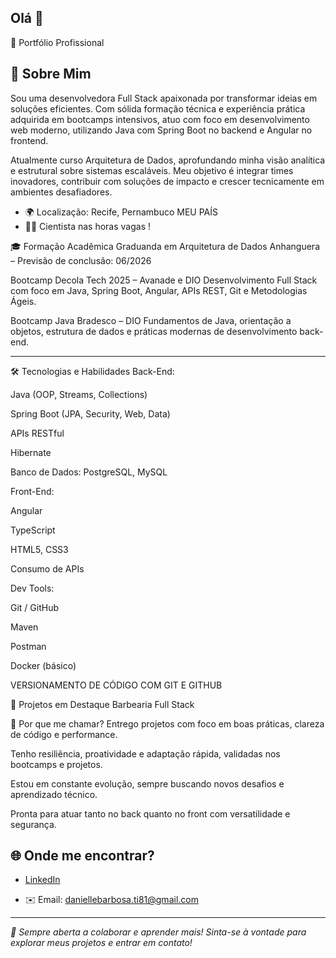 ## Olá 👋
💼 Portfólio Profissional

## 🚀 Sobre Mim
Sou uma desenvolvedora Full Stack apaixonada por transformar ideias em soluções eficientes. Com sólida formação técnica e experiência prática adquirida em bootcamps intensivos, atuo com foco em desenvolvimento web moderno, utilizando Java com Spring Boot no backend e Angular no frontend.

Atualmente curso Arquitetura de Dados, aprofundando minha visão analítica e estrutural sobre sistemas escaláveis. Meu objetivo é integrar times inovadores, contribuir com soluções de impacto e crescer tecnicamente em ambientes desafiadores.

- 🌍 Localização: Recife, Pernambuco MEU PAÍS 
- 🚀😊 Cientista nas horas vagas ! 


🎓 Formação Acadêmica
Graduanda em Arquitetura de Dados
Anhanguera – Previsão de conclusão: 06/2026

Bootcamp Decola Tech 2025 – Avanade e DIO
Desenvolvimento Full Stack com foco em Java, Spring Boot, Angular, APIs REST, Git e Metodologias Ágeis.

Bootcamp Java Bradesco – DIO
Fundamentos de Java, orientação a objetos, estrutura de dados e práticas modernas de desenvolvimento back-end.

---

🛠️ Tecnologias e Habilidades
Back-End:

Java (OOP, Streams, Collections)

Spring Boot (JPA, Security, Web, Data)

APIs RESTful

Hibernate

Banco de Dados: PostgreSQL, MySQL

Front-End:

Angular

TypeScript

HTML5, CSS3

Consumo de APIs

Dev Tools:

Git / GitHub

Maven

Postman

Docker (básico)

VERSIONAMENTO DE CÓDIGO COM GIT E GITHUB 


🧠 Projetos em Destaque
Barbearia Full Stack

💼 Por que me chamar?
Entrego projetos com foco em boas práticas, clareza de código e performance.

Tenho resiliência, proatividade e adaptação rápida, validadas nos bootcamps e projetos.

Estou em constante evolução, sempre buscando novos desafios e aprendizado técnico.

Pronta para atuar tanto no back quanto no front com versatilidade e segurança.


## 🌐 Onde me encontrar?

- [LinkedIn](https://www.linkedin.com/in/danielle-barbosa-dev-java)  

- ✉️ Email: daniellebarbosa.ti81@gmail.com

---

*🚀 Sempre aberta a colaborar e aprender mais! Sinta-se à vontade para explorar meus projetos e entrar em contato!*




